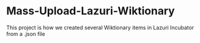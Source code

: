 # Mass-Upload-Lazuri-Wiktionary
This project is how we created several Wiktionary items in Lazuri Incubator from a .json file

